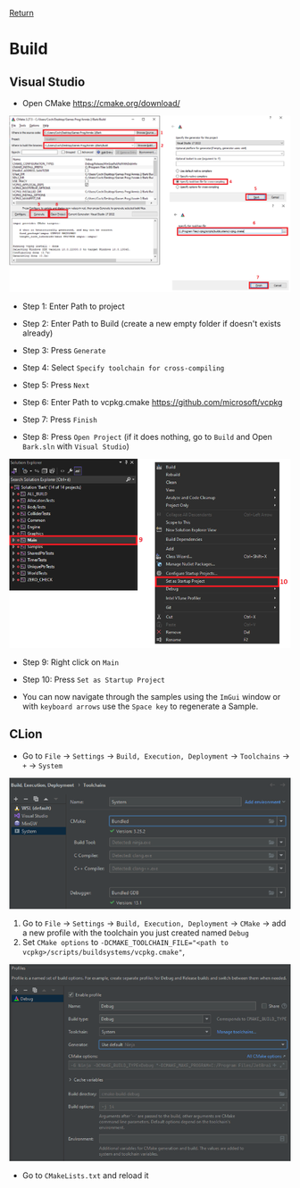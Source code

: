 [Return](../README.md)

# Build

## Visual Studio

- Open CMake https://cmake.org/download/

![CMake build](images/visual_studio_cmake.png)

- Step 1: Enter Path to project

- Step 2: Enter Path to Build (create a new empty folder if doesn't exists already)

- Step 3: Press `Generate`

- Step 4: Select `Specify toolchain for cross-compiling`

- Step 5: Press `Next`

- Step 6: Enter Path to vcpkg.cmake https://github.com/microsoft/vcpkg

- Step 7: Press `Finish`

- Step 8: Press `Open Project` (if it does nothing, go to `Build` and Open `Bark.sln` with `Visual Studio`)

![Setup Project](images/visual_studio_setup.png)

- Step 9: Right click on `Main`

- Step 10: Press `Set as Startup Project`

- You can now navigate through the samples using the `ImGui` window or with `keyboard arrows` use the `Space key` to regenerate a Sample.



## CLion

- Go to `File` -> `Settings` -> `Build, Execution, Deployment` -> `Toolchains` -> `+` -> `System`

![clion toolchains](images/clion_toolchains.png)

1. Go to `File` -> `Settings` -> `Build, Execution, Deployment` -> `CMake` -> add a new profile with the toolchain you just created named `Debug`
2. Set `CMake options` to `-DCMAKE_TOOLCHAIN_FILE="<path to vcpkg>/scripts/buildsystems/vcpkg.cmake"`,

![clion cmake](images/clion_cmake.png)

- Go to `CMakeLists.txt` and reload it